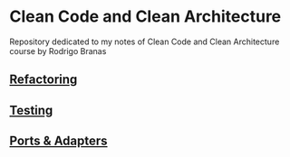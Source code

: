 # Clean Code and Clean Architecture
Repository dedicated to my notes of Clean Code and Clean Architecture course by Rodrigo Branas

## [Refactoring](class-07/refactoring/README.md)
## [Testing](class-07/testing/README.md)
## [Ports & Adapters](class-07/ports-adapters/README.md)
